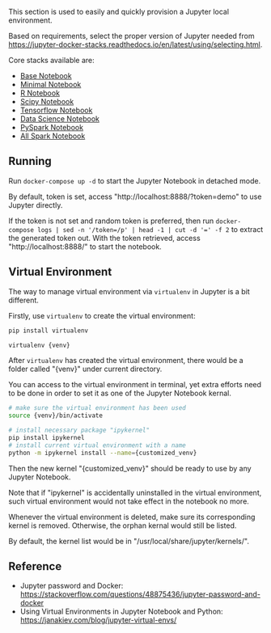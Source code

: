 
This section is used to easily and quickly provision a Jupyter local environment.

Based on requirements, select the proper version of Jupyter needed from https://jupyter-docker-stacks.readthedocs.io/en/latest/using/selecting.html.

Core stacks available are:
- [Base Notebook](https://hub.docker.com/r/jupyter/base-notebook/tags/)
- [Minimal Notebook](https://hub.docker.com/r/jupyter/minimal-notebook/tags/)
- [R Notebook](https://hub.docker.com/r/jupyter/r-notebook/tags/)
- [Scipy Notebook](https://hub.docker.com/r/jupyter/scipy-notebook/tags/)
- [Tensorflow Notebook](https://hub.docker.com/r/jupyter/tensorflow-notebook/tags/)
- [Data Science Notebook](https://hub.docker.com/r/jupyter/datascience-notebook/tags/)
- [PySpark Notebook](https://hub.docker.com/r/jupyter/pyspark-notebook/tags/)
- [All Spark Notebook](https://hub.docker.com/r/jupyter/all-spark-notebook/tags/)


## Running

Run `docker-compose up -d` to start the Jupyter Notebook in detached mode.

By default, token is set, access "http://localhost:8888/?token=demo" to use Jupyter directly.

If the token is not set and random token is preferred, then run `docker-compose logs | sed -n '/token=/p' | head -1 | cut -d '=' -f 2` to extract the generated token out. With the token retrieved, access "http://localhost:8888/" to start the notebook.


## Virtual Environment

The way to manage virtual environment via `virtualenv` in Jupyter is a bit different.

Firstly, use `virtualenv` to create the virtual environment:

```sh
pip install virtualenv

virtualenv {venv}
```

After `virtualenv` has created the virtual environment, there would be a folder called "{venv}" under current directory.

You can access to the virtual environment in terminal, yet extra efforts need to be done in order to set it as one of the Jupyter Notebook kernal.

```sh
# make sure the virtual environment has been used
source {venv}/bin/activate

# install necessary package "ipykernel"
pip install ipykernel
# install current virtual environment with a name
python -m ipykernel install --name={customized_venv}
```

Then the new kernel "{customized_venv}" should be ready to use by any Jupyter Notebook.

Note that if "ipykernel" is accidentally uninstalled in the virtual environment, such virtual environment would not take effect in the notebook no more.

Whenever the virtual environment is deleted, make sure its corresponding kernel is removed. Otherwise, the orphan kernal would still be listed.

By default, the kernel list would be in "/usr/local/share/jupyter/kernels/".



## Reference

- Jupyter password and Docker: https://stackoverflow.com/questions/48875436/jupyter-password-and-docker
- Using Virtual Environments in Jupyter Notebook and Python: https://janakiev.com/blog/jupyter-virtual-envs/
